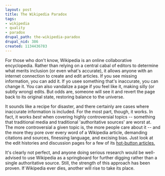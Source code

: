 ```yaml
--- 
layout: post
title: The Wikipedia Paradox
tags: 
- wikipedia
- quality
- paradox
drupal_path: the-wikipedia-paradox
drupal_nid: 386
created: 1134436783
---
```

For those who don't know, Wikipedia is an online collaborative encyclopedia. Rather than relying on a central cabal of editors to determine what merits inclusion (or even what's accurate), it allows anyone with an internet connection to create and edit articles. If you see missing information, you can add it. If yo usee something that's inaccurate, you can change it. You can also vandalize a page if you feel like it, making silly (or subtly wrong) edits. But odds are, someone will see it and revert the page back to its original state, restoring balance to the universe.

It sounds like a recipe for disaster, and there certainly are cases where inaccurate information is included. For the most part, though, it works. In fact, it works <i>best</i> when covering highly controversial topics -- something that traditional media and traditional 'authoritative sources' are worst at. The more controversial a given topic is, the more people care about it -- and the more they pore over every word of a Wikipedia article, demanding citations and sources, finessing language, and excising bias. Just look at the edit histories and discussion pages for a few of its <a href="http://en.wikipedia.org/wiki/Saddam_Hussein">hot-button articles.</a>

It's clearly not perfect, and anyone doing serious research would be well-advised to use Wikipedia as a springboard for further digging rather than a single authoritative source. Still, the strength of this approach has been proven. If Wikipedia ever dies, another will rise to take its place.
